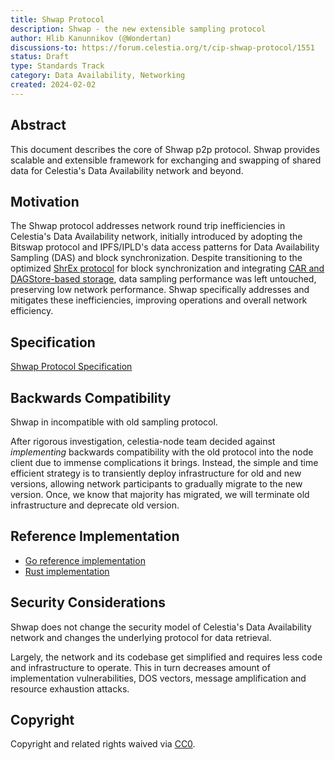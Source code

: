 ```yaml
---
title: Shwap Protocol 
description: Shwap - the new extensible sampling protocol 
author: Hlib Kanunnikov (@Wondertan)
discussions-to: https://forum.celestia.org/t/cip-shwap-protocol/1551
status: Draft
type: Standards Track
category: Data Availability, Networking
created: 2024-02-02
---
```


## Abstract

This document describes the core of Shwap p2p protocol. Shwap provides scalable and extensible framework for exchanging 
and swapping of shared data for Celestia's Data Availability network and beyond.

## Motivation

The Shwap protocol addresses network round trip inefficiencies in Celestia's Data Availability network, initially 
introduced by adopting the Bitswap protocol and IPFS/IPLD's data access patterns for Data Availability Sampling (DAS) and 
block synchronization. Despite transitioning to the optimized [ShrEx protocol][shrex] for block synchronization and integrating 
[CAR and DAGStore-based storage][storage], data sampling performance was left untouched, preserving low network performance. Shwap 
specifically addresses and mitigates these inefficiencies, improving operations and overall network efficiency.

## Specification

[Shwap Protocol Specification][spec]

## Backwards Compatibility

Shwap in incompatible with old sampling protocol. 

After rigorous investigation, celestia-node team decided against _implementing_ backwards compatibility with 
the old protocol into the node client due to immense complications it brings. Instead, the simple and time efficient 
strategy is to transiently deploy infrastructure for old and new versions, allowing network participants to gradually 
migrate to the new version. Once, we know that majority has migrated, we will terminate old infrastructure and deprecate 
old version.

## Reference Implementation

- [Go reference implementation][gimpl]
- [Rust implementation][rimpl]

## Security Considerations

Shwap does not change the security model of Celestia's Data Availability network and changes the underlying 
protocol for data retrieval.

Largely, the network and its codebase get simplified and requires less code and infrastructure to operate. This in turn 
decreases amount of implementation vulnerabilities, DOS vectors, message amplification and resource exhaustion attacks. 

## Copyright

Copyright and related rights waived via [CC0](../LICENSE).

[shrex]: https://github.com/celestiaorg/celestia-node/blob/0abd16bbb05bf3016595498844a588ef55c63d2d/docs/adr/adr-013-blocksync-overhaul-part-2.md
[storage]: https://github.com/celestiaorg/celestia-node/blob/a33c80e20da684d656c7213580be7878bcd27cf4/docs/adr/adr-011-blocksync-overhaul-part-1.md
[gimpl]: https://github.com/celestiaorg/celestia-node/pull/2675
[rimpl]: https://github.com/eigerco/lumina/blob/561640072114fa5c4ed807e94882473476a41dda/node/src/p2p/shwap.rs
[spec]: https://www.youtube.com/watch?v=dQw4w9WgXcQ